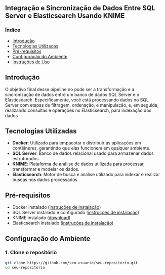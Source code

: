 ## Integração e Sincronização de Dados Entre SQL Server e Elasticsearch Usando KNIME


### Índice

- [Introdução](#introdução)
- [Tecnologias Utilizadas](#tecnologias-utilizadas)
- [Pré-requisitos](#pré-requisitos)
- [Configuração do Ambiente](#configuração-do-ambiente)
- [Instruções de Uso](#instruções-de-uso)




## Introdução

O objetivo final desse pipeline no pode ser a transformação e a sincronização de dados entre um banco de dados SQL Server e o Elasticsearch. Especificamente, você está processando dados no SQL Server com etapas de filtragem, ordenação, e manipulação, e, em seguida, realizando consultas e operações no Elasticsearch, para indexação dos dados 




## Tecnologias Utilizadas

- **Docker**: Utilizado para empacotar e distribuir as aplicações em contêineres, garantindo que elas funcionem em qualquer ambiente.
- **SQL Server**: Banco de dados relacional usado para armazenar dados estruturados.
- **KNIME**: Plataforma de análise de dados utilizada para processar, transformar e modelar os dados.
- **Elasticsearch**: Motor de busca e análise utilizado para indexar e realizar buscas nos dados processados.



## Pré-requisitos

- Docker instalado ([instruções de instalação](https://docs.docker.com/get-docker/))
- SQL Server instalado e configurado ([instruções de instalação](https://docs.microsoft.com/pt-br/sql/database-engine/install-windows/install-sql-server?view=sql-server-ver15))
- KNIME instalado ([download](https://www.knime.com/downloads))
- Elasticsearch instalado ([instruções de instalação](https://www.elastic.co/guide/en/elasticsearch/reference/current/install-elasticsearch.html))


## Configuração do Ambiente

### 1. Clone o repositório

```bash
git clone https://github.com/seu-usuario/seu-repositorio.git
cd seu-repositorio
